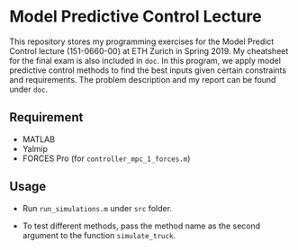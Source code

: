 # Model Predictive Control Lecture

This repository stores my programming exercises for the Model Predict Control lecture (151-0660-00) at ETH Zurich in Spring 2019. My cheatsheet for the final exam is also included in <code>doc</code>. In this program, we apply model predictive control methods to find the best inputs given certain constraints and requirements. The problem description and my report can be found under <code>doc</code>.

## Requirement

- MATLAB
- Yalmip
- FORCES Pro (for <code>controller_mpc_1_forces.m</code>)

## Usage

- Run <code>run_simulations.m</code> under <code>src</code> folder.

- To test different methods, pass the method name as the second argument to the function <code>simulate_truck</code>.

